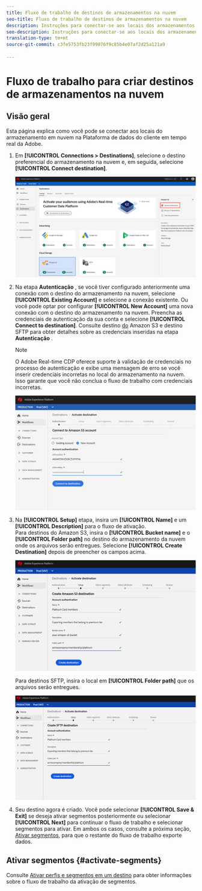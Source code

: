 ```yaml
---
title: Fluxo de trabalho de destinos de armazenamentos na nuvem
seo-title: Fluxo de trabalho de destinos de armazenamentos na nuvem
description: Instruções para conectar-se aos locais dos armazenamentos na nuvem
seo-description: Instruções para conectar-se aos locais dos armazenamentos na nuvem
translation-type: tm+mt
source-git-commit: c3fe5753fb23f99076f9c85b4e07af2d25a121a9

---
```



# Fluxo de trabalho para criar destinos de armazenamentos na nuvem

## Visão geral

Esta página explica como você pode se conectar aos locais do armazenamento em nuvem na Plataforma de dados do cliente em tempo real da Adobe.

1. Em **[!UICONTROL Connections > Destinations]**, selecione o destino preferencial do armazenamento na nuvem e, em seguida, selecione **[!UICONTROL Connect destination]**.

   ![Conectar-se ao destino do armazenamento na nuvem](/help/rtcdp/destinations/assets/connect-cloud-destination.png)

2. Na etapa **Autenticação** , se você tiver configurado anteriormente uma conexão com o destino do armazenamento na nuvem, selecione **[!UICONTROL Existing Account]** e selecione a conexão existente. Ou você pode optar por configurar **[!UICONTROL New Account]** uma nova conexão com o destino do armazenamento na nuvem. Preencha as credenciais de autenticação da sua conta e selecione **[!UICONTROL Connect to destination]**. Consulte destino [do](/help/rtcdp/destinations/amazon-s3-destination.md) Amazon S3 e destino [](/help/rtcdp/destinations/sftp-destination.md) SFTP para obter detalhes sobre as credenciais inseridas na etapa **Autenticação** .

   >[!NOTE]
   >
   >O Adobe Real-time CDP oferece suporte à validação de credenciais no processo de autenticação e exibe uma mensagem de erro se você inserir credenciais incorretas no local do armazenamento na nuvem. Isso garante que você não conclua o fluxo de trabalho com credenciais incorretas.

   ![Conectar ao destino do armazenamento na nuvem - etapa de autenticação](/help/rtcdp/destinations/assets/cloud-destinations-authentication-step.png)

3. Na **[!UICONTROL Setup]** etapa, insira um **[!UICONTROL Name]** e um **[!UICONTROL Description]** para o fluxo de ativação. <br>
Para destinos do Amazon S3, insira o **[!UICONTROL Bucket name]** e o **[!UICONTROL Folder path]** no destino do armazenamento da nuvem onde os arquivos serão entregues. Selecione **[!UICONTROL Create Destination]** depois de preencher os campos acima.

   ![Conectar-se ao destino do armazenamento da nuvem do Amazon S3 - etapa de autenticação](/help/rtcdp/destinations/assets/cloud-destinations-setup-step.png)

   Para destinos SFTP, insira o local em **[!UICONTROL Folder path]** que os arquivos serão entregues.

   ![Conectar-se ao destino do armazenamento na nuvem SFTP - etapa de autenticação](/help/rtcdp/destinations/assets/sftp-destinations-setup-step.png)

4. Seu destino agora é criado. Você pode selecionar **[!UICONTROL Save & Exit]** se deseja ativar segmentos posteriormente ou selecionar **[!UICONTROL Next]** para continuar o fluxo de trabalho e selecionar segmentos para ativar. Em ambos os casos, consulte a próxima seção, [Ativar segmentos](#activate-segments), para que o restante do fluxo de trabalho exporte dados.

## Ativar segmentos {#activate-segments}

Consulte [Ativar perfis e segmentos em um destino](/help/rtcdp/destinations/activate-destinations.md) para obter informações sobre o fluxo de trabalho da ativação de segmentos.